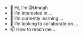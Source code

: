 - 👋 Hi, I’m @Umdah
- 👀 I’m interested in ...
- 🌱 I’m currently learning ...
- 💞️ I’m looking to collaborate on ...
- 📫 How to reach me ...

<!---
Umdah/Umdah is a ✨ special ✨ repository because its `README.md` (this file) appears on your GitHub profile.
You can click the Preview link to take a look at your changes.
--->
